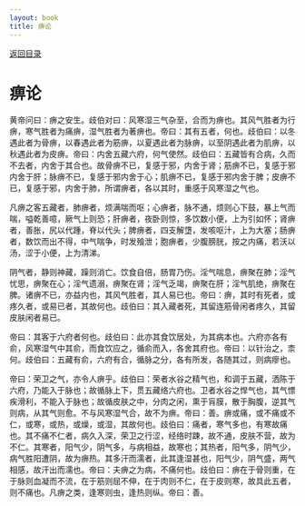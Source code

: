 ```yaml
---
layout: book
title: 痹论
---
```


[返回目录](./)

# 痹论

黄帝问曰：痹之安生。歧伯对曰：风寒湿三气杂至，合而为痹也。其风气胜者为行痹，寒气胜者为痛痹，湿气胜者为著痹也。帝曰：其有五者，何也。歧伯曰：以冬遇此者为骨痹，以春遇此者为筋痹，以夏遇此者为脉痹，以至阴遇此者为肌痹，以秋遇此者为皮痹。帝曰：内舍五藏六府，何气使然。歧伯曰：五藏皆有合病，久而不去者，内舍于其合也。故骨痹不已，复感于邪，内舍于肾；筋痹不已，复感于邪内舍于肝；脉痹不已，复感于邪内舍于心；肌痹不已，复感于邪内舍于脾；皮痹不已，复感于邪，内舍于肺，所谓痹者，各以其时，重感于风寒湿之气也。

凡痹之客五藏者，肺痹者，烦满喘而呕；心痹者，脉不通，烦则心下鼓，暴上气而喘，嗌乾善噫，厥气上则恐；肝痹者，夜卧则惊，多饮数小便，上为引如怀；肾痹者，善胀，尻以代踵，脊以代头；脾痹者，四支解墯，发咳呕汁，上为大塞；肠痹者，数饮而出不得，中气喘争，时发飱泄；胞痹者，少腹膀胱，按之内痛，若沃以汤，涩于小便，上为清涕。

阴气者，静则神藏，躁则消亡。饮食自倍，肠胃乃伤。淫气喘息，痹聚在肺；淫气忧思，痹聚在心；淫气遗溺，痹聚在肾；淫气乏竭，痹聚在肝；淫气肌绝，痹聚在脾。诸痹不已，亦益内也，其风气胜者，其人易已也。帝曰：痹，其时有死者，或疼久者，或易已者，其故何也。歧伯曰：其入藏者死，其留连筋骨闲者疼久，其留皮肤闲者易已。

帝曰：其客于六府者何也。歧伯曰：此亦其食饮居处，为其病本也。六府亦各有俞，风寒湿气中其俞，而食饮应之，循俞而入，各舍其府也。帝曰：以针治之，柰何。歧伯曰：五藏有俞，六府有合，循脉之分，各有所发，各随其过，则病瘳也。

帝曰：荣卫之气，亦令人痹乎。歧伯曰：荣者水谷之精气也，和调于五藏，洒陈于六府，乃能入于脉也；故循脉上下，贯五藏络六府也。卫者水谷之悍气也，其气慓疾滑利，不能入于脉也；故循皮肤之中，分肉之闲，熏于肓膜，散于胸腹，逆其气则病，从其气则愈。不与风寒湿气合，故不为痹。帝曰：善。痹或痛，或不痛或不仁，或寒，或热，或燥，或湿，其故何也。歧伯曰：痛者，寒气多也，有寒故痛也。其不痛不仁者，病久入深，荣卫之行涩，经络时踈，故不通，皮肤不营，故为不仁。其寒者，阳气少，阴气多，与病相益，故寒也；其热者，阳气多，阴气少，病气胜阳遭阴，故为痹热。其多汗而濡者，此其逢湿甚也，阳气少，阴气盛，两气相感，故汗出而濡也。帝曰：夫痹之为病，不痛何也。歧伯曰：痹在于骨则重，在于脉则血凝而不流，在于筋则屈不伸，在于肉则不仁，在于皮则寒，故具此五者，则不痛也。凡痹之类，逢寒则虫，逢热则纵。帝曰：善。

